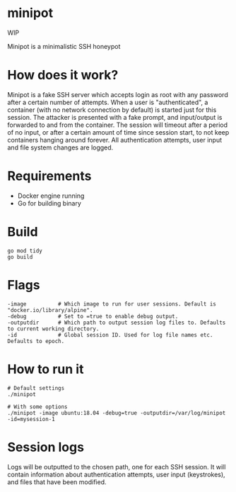 # minipot

WIP

Minipot is a minimalistic SSH honeypot

# How does it work?
Minipot is a fake SSH server which accepts login as root with any password after a certain number of attempts. 
When a user is "authenticated", a container (with no network connection by default) is started just for this session. The attacker is presented with a fake prompt, and input/output is forwarded to and from the container. The session will timeout after a period of no input, or after a certain amount of time since session start, to not keep containers hanging around forever.
All authentication attempts, user input and file system changes are logged.

# Requirements
* Docker engine running
* Go for building binary

# Build
```
go mod tidy
go build
```

# Flags
```
-image          # Which image to run for user sessions. Default is "docker.io/library/alpine".
-debug          # Set to =true to enable debug output.
-outputdir      # Which path to output session log files to. Defaults to current working directory.
-id             # Global session ID. Used for log file names etc. Defaults to epoch.

```

# How to run it
```
# Default settings
./minipot

# With some options
./minipot -image ubuntu:18.04 -debug=true -outputdir=/var/log/minipot -id=mysession-1
```

# Session logs
Logs will be outputted to the chosen path, one for each SSH session. It will contain information about authentication attempts, user input (keystrokes), and files that have been modified.